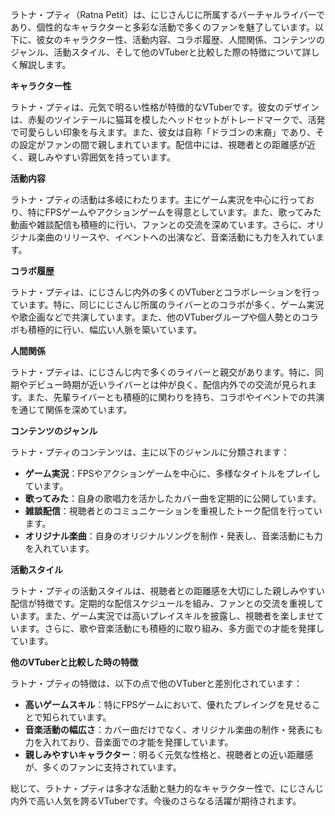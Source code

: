 ラトナ・プティ（Ratna Petit）は、にじさんじに所属するバーチャルライバーであり、個性的なキャラクターと多彩な活動で多くのファンを魅了しています。以下に、彼女のキャラクター性、活動内容、コラボ履歴、人間関係、コンテンツのジャンル、活動スタイル、そして他のVTuberと比較した際の特徴について詳しく解説します。

**キャラクター性**

ラトナ・プティは、元気で明るい性格が特徴的なVTuberです。彼女のデザインは、赤髪のツインテールに猫耳を模したヘッドセットがトレードマークで、活発で可愛らしい印象を与えます。また、彼女は自称「ドラゴンの末裔」であり、その設定がファンの間で親しまれています。配信中には、視聴者との距離感が近く、親しみやすい雰囲気を持っています。

**活動内容**

ラトナ・プティの活動は多岐にわたります。主にゲーム実況を中心に行っており、特にFPSゲームやアクションゲームを得意としています。また、歌ってみた動画や雑談配信も積極的に行い、ファンとの交流を深めています。さらに、オリジナル楽曲のリリースや、イベントへの出演など、音楽活動にも力を入れています。

**コラボ履歴**

ラトナ・プティは、にじさんじ内外の多くのVTuberとコラボレーションを行っています。特に、同じにじさんじ所属のライバーとのコラボが多く、ゲーム実況や歌企画などで共演しています。また、他のVTuberグループや個人勢とのコラボも積極的に行い、幅広い人脈を築いています。

**人間関係**

ラトナ・プティは、にじさんじ内で多くのライバーと親交があります。特に、同期やデビュー時期が近いライバーとは仲が良く、配信内外での交流が見られます。また、先輩ライバーとも積極的に関わりを持ち、コラボやイベントでの共演を通じて関係を深めています。

**コンテンツのジャンル**

ラトナ・プティのコンテンツは、主に以下のジャンルに分類されます：

- **ゲーム実況**：FPSやアクションゲームを中心に、多様なタイトルをプレイしています。
- **歌ってみた**：自身の歌唱力を活かしたカバー曲を定期的に公開しています。
- **雑談配信**：視聴者とのコミュニケーションを重視したトーク配信を行っています。
- **オリジナル楽曲**：自身のオリジナルソングを制作・発表し、音楽活動にも力を入れています。

**活動スタイル**

ラトナ・プティの活動スタイルは、視聴者との距離感を大切にした親しみやすい配信が特徴です。定期的な配信スケジュールを組み、ファンとの交流を重視しています。また、ゲーム実況では高いプレイスキルを披露し、視聴者を楽しませています。さらに、歌や音楽活動にも積極的に取り組み、多方面での才能を発揮しています。

**他のVTuberと比較した時の特徴**

ラトナ・プティの特徴は、以下の点で他のVTuberと差別化されています：

- **高いゲームスキル**：特にFPSゲームにおいて、優れたプレイングを見せることで知られています。
- **音楽活動の幅広さ**：カバー曲だけでなく、オリジナル楽曲の制作・発表にも力を入れており、音楽面での才能を発揮しています。
- **親しみやすいキャラクター**：明るく元気な性格と、視聴者との近い距離感が、多くのファンに支持されています。

総じて、ラトナ・プティは多才な活動と魅力的なキャラクター性で、にじさんじ内外で高い人気を誇るVTuberです。今後のさらなる活躍が期待されます。 